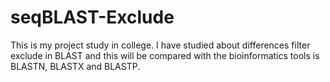 # seqBLAST-Exclude
This is my project study in college. I have studied about differences filter exclude in BLAST and this will be compared with the bioinformatics tools is BLASTN, BLASTX and BLASTP.
